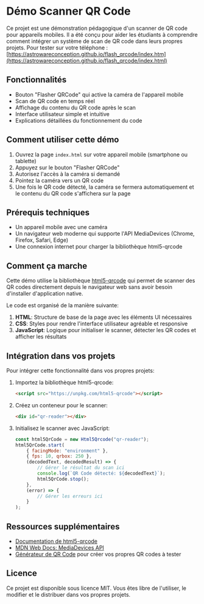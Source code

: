 # Démo Scanner QR Code

Ce projet est une démonstration pédagogique d'un scanner de QR code pour appareils mobiles. Il a été conçu pour aider les étudiants à comprendre comment intégrer un système de scan de QR code dans leurs propres projets.
Pour tester sur votre téléphone : [https://astrowareconception.github.io/flash_qrcode/index.htm](https://astrowareconception.github.io/flash_qrcode/index.html) 

## Fonctionnalités

- Bouton "Flasher QRCode" qui active la caméra de l'appareil mobile
- Scan de QR code en temps réel
- Affichage du contenu du QR code après le scan
- Interface utilisateur simple et intuitive
- Explications détaillées du fonctionnement du code

## Comment utiliser cette démo

1. Ouvrez la page `index.html` sur votre appareil mobile (smartphone ou tablette)
2. Appuyez sur le bouton "Flasher QRCode"
3. Autorisez l'accès à la caméra si demandé
4. Pointez la caméra vers un QR code
5. Une fois le QR code détecté, la caméra se fermera automatiquement et le contenu du QR code s'affichera sur la page

## Prérequis techniques

- Un appareil mobile avec une caméra
- Un navigateur web moderne qui supporte l'API MediaDevices (Chrome, Firefox, Safari, Edge)
- Une connexion internet pour charger la bibliothèque html5-qrcode

## Comment ça marche

Cette démo utilise la bibliothèque [html5-qrcode](https://github.com/mebjas/html5-qrcode) qui permet de scanner des QR codes directement depuis le navigateur web sans avoir besoin d'installer d'application native.

Le code est organisé de la manière suivante:

1. **HTML**: Structure de base de la page avec les éléments UI nécessaires
2. **CSS**: Styles pour rendre l'interface utilisateur agréable et responsive
3. **JavaScript**: Logique pour initialiser le scanner, détecter les QR codes et afficher les résultats

## Intégration dans vos projets

Pour intégrer cette fonctionnalité dans vos propres projets:

1. Importez la bibliothèque html5-qrcode:
   ```html
   <script src="https://unpkg.com/html5-qrcode"></script>
   ```

2. Créez un conteneur pour le scanner:
   ```html
   <div id="qr-reader"></div>
   ```

3. Initialisez le scanner avec JavaScript:
   ```javascript
   const html5QrCode = new Html5Qrcode("qr-reader");
   html5QrCode.start(
       { facingMode: "environment" },
       { fps: 10, qrbox: 250 },
       (decodedText, decodedResult) => {
           // Gérer le résultat du scan ici
           console.log(`QR Code détecté: ${decodedText}`);
           html5QrCode.stop();
       },
       (error) => {
           // Gérer les erreurs ici
       }
   );
   ```

## Ressources supplémentaires

- [Documentation de html5-qrcode](https://github.com/mebjas/html5-qrcode)
- [MDN Web Docs: MediaDevices API](https://developer.mozilla.org/fr/docs/Web/API/MediaDevices)
- [Générateur de QR Code](https://www.qr-code-generator.com/) pour créer vos propres QR codes à tester

## Licence


Ce projet est disponible sous licence MIT. Vous êtes libre de l'utiliser, le modifier et le distribuer dans vos propres projets.
